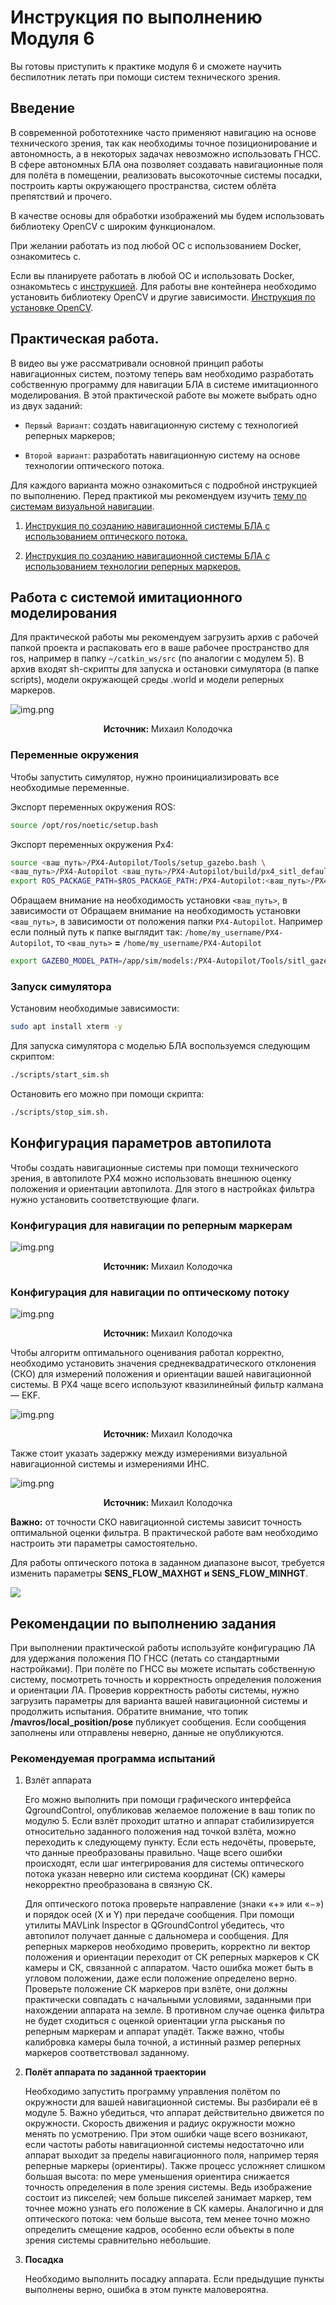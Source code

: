 # Инструкция по выполнению Модуля 6

Вы готовы приступить к практике модуля 6 и сможете научить беспилотник летать при помощи систем технического зрения.

## Введение
<a name="введение"></a>

В современной робототехнике часто применяют навигацию на основе технического зрения, так как необходимы точное позиционирование и автономность, а в некоторых задачах невозможно использовать ГНСС. В сфере автономных БЛА она позволяет создавать навигационные поля для полёта в помещении, реализовать высокоточные системы посадки, построить карты окружающего пространства, систем облёта препятствий и прочего.


В качестве основы для обработки изображений мы будем использовать библиотеку OpenCV с широким функционалом.

При желании работать из под любой ОС с использованием Docker, ознакомитесь с. 


Если вы планируете работать в любой ОС и использовать Docker, ознакомьтесь с  [инструкцией](docs/docker_usage.md). Для работы вне контейнера необходимо установить библиотеку OpenCV и другие зависимости. [Инструкция по установке OpenCV](docs/dependances_install.md).


## Практическая работа.

В видео вы уже рассматривали основной принцип работы навигационных систем, поэтому теперь вам необходимо разработать собственную программу для навигации БЛА в системе имитационного моделирования. В этой практической работе вы можете выбрать одно из двух заданий:


- `Первый Вариант`: создать навигационную систему с технологией реперных маркеров;

- `Второй вариант`: разработать навигационную систему на основе технологии оптического потока.

Для каждого варианта можно ознакомиться с подробной инструкцией по выполнению.
Перед практикой мы рекомендуем изучить [тему по системам визуальной навигации](docs/visual_navigation_basics.md).


1) [Инструкция по созданию навигационной системы БЛА с использованием оптического потока.](docs/optical_flow.md)

2) [Инструкция по созданию навигационной системы БЛА с использованием технологии реперных маркеров.](docs/fiducial_navigation.md)


## Работа с системой имитационного моделирования

Для практической работы мы рекомендуем загрузить архив с рабочей папкой проекта и распаковать его в ваше рабочее пространство для ros, например в папку `~/catkin_ws/src` (по аналогии с модулем 5). В архив входят sh-скрипты для запуска и остановки симулятора (в папке scripts), модели окружающей среды .world и модели реперных маркеров.


![img.png](.img/img_aruco.png)
<p align="center">
    <strong>Источник: </strong> Михаил Колодочка
</p>


### Переменные окружения

Чтобы запустить симулятор, нужно проинициализировать все необходимые переменные.

Экспорт переменных окружения ROS:

```bash
source /opt/ros/noetic/setup.bash
```

Экспорт переменных окружения Px4:

```bash
source <ваш_путь>/PX4-Autopilot/Tools/setup_gazebo.bash \
<ваш_путь>/PX4-Autopilot <ваш_путь>/PX4-Autopilot/build/px4_sitl_default
export ROS_PACKAGE_PATH=$ROS_PACKAGE_PATH:/PX4-Autopilot:<ваш_путь>/PX4-Autopilot/Tools/sitl_gazebo
```

Обращаем внимание на необходимость установки `<ваш_путь>`, в зависимости от
Обращаем внимание на необходимость установки `<ваш_путь>`, в зависимости от
положения папки `PX4-Autopilot`. Например если полный путь к папке выглядит так:
`/home/my_username/PX4-Autopilot`, то `<ваш_путь>` **=** `/home/my_username/PX4-Autopilot`

```bash
export GAZEBO_MODEL_PATH=/app/sim/models:/PX4-Autopilot/Tools/sitl_gazebo/models
```
### Запуск симулятора

Установим необходимые зависимости:

```bash
sudo apt install xterm -y
```

Для запуска симулятора c моделью БЛА воспользуемся следующим скриптом:


```bash
./scripts/start_sim.sh
```

Остановить его можно при помощи скрипта:

```bash
./scripts/stop_sim.sh.
```


## Конфигурация параметров автопилота

Чтобы создать навигационные системы при помощи технического зрения,
в автопилоте PX4 можно использовать внешнюю оценку положения и ориентации автопилота.
Для этого в настройках фильтра нужно установить соответствующие флаги.


### Конфигурация для навигации по реперным маркерам
![img.png](.img/img_config1.png)
<p align="center">
    <strong>Источник: </strong> Михаил Колодочка
</p>


### Конфигурация для навигации по оптическому потоку
![img.png](.img/img_config2.png)
<p align="center">
    <strong>Источник: </strong> Михаил Колодочка
</p>


Чтобы алгоритм оптимального оценивания работал корректно, необходимо установить значения среднеквадратического отклонения (СКО) для измерений положения и ориентации вашей навигационной системы. В PX4 чаще всего используют квазилинейный фильтр калмана — EKF.


![img.png](.img/img_ekf_setup.png)
<p align="center">
    <strong>Источник: </strong> Михаил Колодочка
</p>


Также стоит указать задержку между измерениями визуальной навигационной системы и измерениями ИНС.


![img.png](.img/img_ekf_delay.png)
<p align="center">
    <strong>Источник: </strong> Михаил Колодочка
</p>

**Важно:** от точности СКО навигационной системы зависит точность оптимальной оценки фильтра.
В практической работе вам необходимо настроить эти параметры самостоятельно.

Для работы оптического потока в заданном диапазоне высот, требуется
изменить параметры **SENS_FLOW_MAXHGT и SENS_FLOW_MINHGT**.

![](.img/sens_flow.png)

## Рекомендации по выполнению задания

При выполнении практической работы используйте конфигурацию ЛА для удержания положения ПО ГНСС (летать со стандартными настройками). При полёте по ГНСС вы можете испытать собственную систему, посмотреть точность и корректность определения положения и ориентации ЛА.
Проверив корректность работы системы, нужно загрузить параметры для варианта вашей навигационной системы и продолжить испытания. Обратите внимание, что топик **/mavros/local_position/pose** публикует сообщения.
Если сообщения заполнены или отправлены неверно, данные не опубликуются.


### Рекомендуемая программа испытаний

1. Взлёт аппарата
   
   Его можно выполнить при помощи графического интерфейса QgroundControl, опубликовав желаемое положение в ваш топик по модулю 5. Если взлёт проходит штатно и аппарат стабилизируется относительно заданного положения над точкой взлёта, можно переходить к следующему пункту. Если есть недочёты, проверьте, что данные преобразованы правильно. Чаще всего ошибки происходят, если шаг интегрирования для системы оптического потока указан неверно или система координат (СК) камеры некорректно преобразована в связную СК. 
   
   Для оптического потока проверьте направление (знаки «+» или «−») и порядок осей (X и Y) при передаче сообщения. При помощи утилиты MAVLink Inspector в QGroundControl убедитесь, что автопилот получает данные с дальномера и сообщения. Для реперных маркеров необходимо проверить, корректно ли вектор положения и ориентации переходит от CК реперных маркеров к СК камеры и СК, связанной с аппаратом. Часто ошибка может быть в угловом положении, даже если положение определено верно. Проверьте положение СК маркеров при взлёте, они должны практически совпадать с начальными условиями, заданными при нахождении аппарата на земле. В противном случае оценка фильтра не будет сходиться с оценкой ориентации угла рысканья по реперным маркерам и аппарат упадёт. Также важно, чтобы калибровка камеры была точной, а истинный размер реперных маркеров соответствовал заданному.


2. **Полёт аппарата по заданной траектории**

   Необходимо запустить программу управления полётом по окружности для вашей навигационной системы. Вы разбирали её в модуле 5. Важно убедиться, что аппарат действительно движется по окружности. Скорость движения и радиус окружности можно менять по усмотрению. При этом ошибки чаще всего возникают, если частоты работы навигационной системы недостаточно или аппарат выходит за пределы навигационного поля, например теряя реперные маркеры (ориентиры). Также процесс усложняет слишком большая высота: по мере уменьшения ориентира снижается точность определения в поле зрения системы. Ведь изображение состоит из пикселей; чем больше пикселей занимает маркер, тем точнее можно узнать его положение в СК камеры. Аналогично и для оптического потока: чем больше высота, тем менее точно можно определить смещение кадров, особенно если объекты в поле зрения системы сравнительно небольшие.


3. **Посадка**

   Необходимо выполнить посадку аппарата. Если предыдущие пункты выполнены верно, ошибка в этом пункте маловероятна.
